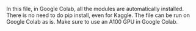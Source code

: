 In this file, in Google Colab, all the modules are automatically installed. There is no need to do pip install, even for Kaggle. The file can be run on Google Colab as is. Make sure to use an A100 GPU in Google Colab.
